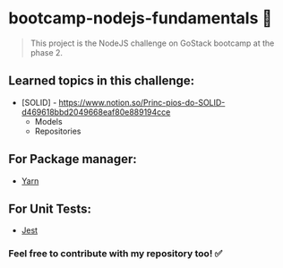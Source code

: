 # bootcamp-nodejs-fundamentals 🚀
> This project is the NodeJS challenge on GoStack bootcamp at the phase 2.

## Learned topics in this challenge:
- [SOLID] - https://www.notion.so/Princ-pios-do-SOLID-d469618bbd2049668eaf80e889194cce
   - Models
   - Repositories

## For Package manager:
- [Yarn](https://yarnpkg.com/)

## For Unit Tests:
- [Jest](https://jestjs.io/)

### Feel free to contribute with my repository too! ✅
